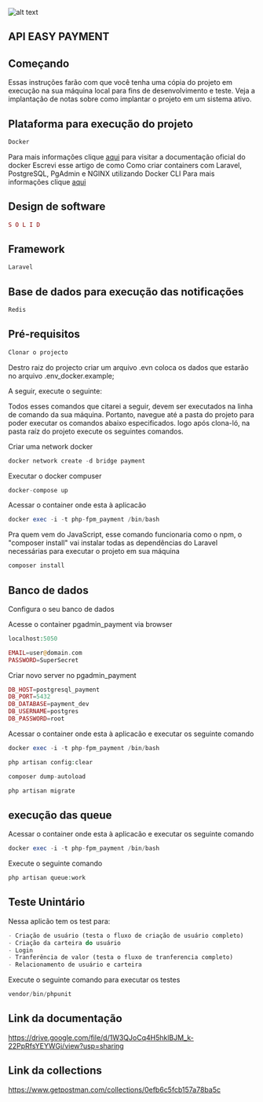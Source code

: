 ![alt text](https://portaldoponto.pagfacil.com.br/skins/pagfacil/im/logo.gif)
## API EASY PAYMENT


## Começando
Essas instruções farão com que você tenha uma cópia do projeto em execução na sua máquina local para fins de desenvolvimento e teste. Veja a implantação de notas sobre como implantar o projeto em um sistema ativo.

## Plataforma para execução do projeto

```php
Docker
```
Para mais informações clique [aqui](https://docs.docker.com/) para visitar a documentação oficial do docker
Escrevi esse artigo de como Como criar containers com Laravel, PostgreSQL, PgAdmin e NGINX utilizando Docker CLI Para mais informações clique [aqui](https://medium.com/@carlosr.m.fernandes/como-criar-containers-com-laravel-postgresql-pgadmin-e-nginx-utilizando-docker-cli-ff3d57b00029)


## Design de software

```php
S O L I D 
```

## Framework

```php
Laravel
```

## Base de dados para execução das notificações 

```php
Redis
```

## Pré-requisitos

```php
Clonar o projecto
```


Destro raiz do projecto criar um arquivo .evn coloca os dados que estarão no arquivo .env_docker.example;


A seguir, execute o seguinte:

Todos esses comandos que citarei a seguir, devem ser executados na linha de comando da sua máquina. Portanto, navegue até a pasta do projeto para poder executar os comandos abaixo especificados.
logo após clona-ló, na pasta raíz do projeto execute os seguintes comandos. 

Criar uma network docker

```php
docker network create -d bridge payment
```

Executar o docker compuser
```php
docker-compose up 
```

Acessar o container onde esta à aplicacão 
```php
docker exec -i -t php-fpm_payment /bin/bash
```

Pra quem vem do JavaScript, esse comando funcionaria como o npm, o "composer install" vai instalar todas as dependências do Laravel necessárias para executar o projeto em sua máquina

```php
composer install
```
## Banco de dados
Configura o seu banco de dados 

Acesse o container pgadmin_payment via browser

```php
localhost:5050

EMAIL=user@domain.com
PASSWORD=SuperSecret    
```
Criar novo server no pgadmin_payment

```php
DB_HOST=postgresql_payment
DB_PORT=5432
DB_DATABASE=payment_dev
DB_USERNAME=postgres
DB_PASSWORD=root 
```

Acessar o container onde esta à aplicacão e executar os seguinte comando

```php
docker exec -i -t php-fpm_payment /bin/bash
```

```php
php artisan config:clear
```

```php
composer dump-autoload
```

```php
php artisan migrate
```


## execução das queue 

Acessar o container onde esta à aplicacão e executar os seguinte comando

```php
docker exec -i -t php-fpm_payment /bin/bash
```

Execute o seguinte comando 

```php
php artisan queue:work
```


## Teste Unintário  

Nessa aplicão tem os test para:

```php
- Criação de usuário (testa o fluxo de criação de usuário completo)
- Criação da carteira do usuário
- Login
- Tranferência de valor (testa o fluxo de tranferencia completo)
- Relacionamento de usuário e carteira 
```

Execute o seguinte comando para executar os testes

```php
vendor/bin/phpunit
```

## Link da documentação 

https://drive.google.com/file/d/1W3QJoCq4H5hklBJM_k-22PpRfsYEYWGj/view?usp=sharing

## Link da collections 

https://www.getpostman.com/collections/0efb6c5fcb157a78ba5c


